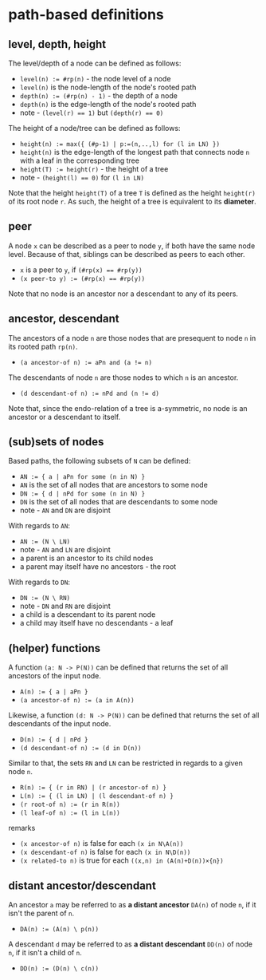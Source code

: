 
<!-- ======================================================================= -->
# path-based definitions

<!-- ======================================================================= -->
## level, depth, height

The level/depth of a node can be defined as follows:

* `level(n) := #rp(n)` - the node level of a node
* `level(n)` is the node-length of the node's rooted path
* `depth(n) := (#rp(n) - 1)` - the depth of a node
* `depth(n)` is the edge-length of the node's rooted path
* note - `(level(r) == 1)` but `(depth(r) == 0)`

The height of a node/tree can be defined as follows:

* `height(n) := max({ (#p-1) | p:=(n,..,l) for (l in LN) })`
* `height(n)` is the edge-length of the longest path that
  connects node `n` with a leaf in the corresponding tree
* `height(T) := height(r)` - the height of a tree
* note - `(height(l) == 0)` for `(l in LN)`

Note that the height `height(T)` of a tree `T` is defined as the height
`height(r)` of its root node `r`. As such, the height of a tree is equivalent
to its **diameter**.

<!-- ======================================================================= -->
## peer

A node `x` can be described as a peer to node `y`, if both have the same node
level. Because of that, siblings can be described as peers to each other.

* `x` is a peer to `y`, if `(#rp(x) == #rp(y))`
* `(x peer-to y) := (#rp(x) == #rp(y))`

Note that no node is an ancestor nor a descendant to any of its peers.

<!-- ======================================================================= -->
## ancestor, descendant

The ancestors of a node `n` are those nodes that are presequent to node `n`
in its rooted path `rp(n)`.

* `(a ancestor-of n) := aPn and (a != n)`

The descendants of node `n` are those nodes to which `n` is an ancestor.

* `(d descendant-of n) := nPd and (n != d)`

Note that, since the endo-relation of a tree is a-symmetric, no node is an
ancestor or a descendant to itself.

<!-- ======================================================================= -->
## (sub)sets of nodes

Based paths, the following subsets of `N` can be defined:

* `AN := { a | aPn for some (n in N) }`
* `AN` is the set of all nodes that are ancestors to some node
* `DN := { d | nPd for some (n in N) }`
* `DN` is the set of all nodes that are descendants to some node
* note - `AN` and `DN` are disjoint

With regards to `AN`:

* `AN := (N \ LN)`
* note - `AN` and `LN` are disjoint
* a parent is an ancestor to its child nodes
* a parent may itself have no ancestors - the root

With regards to `DN`:

* `DN := (N \ RN)`
* note - `DN` and `RN` are disjoint
* a child is a descendant to its parent node
* a child may itself have no descendants - a leaf

<!-- ======================================================================= -->
## (helper) functions

A function `(a: N -> P(N))` can be defined
that returns the set of all ancestors of the input node.

* `A(n) := { a | aPn }`
* `(a ancestor-of n) := (a in A(n))`

Likewise, a function `(d: N -> P(N))` can be defined
that returns the set of all descendants of the input node.

* `D(n) := { d | nPd }`
* `(d descendant-of n) := (d in D(n))`

Similar to that, the sets `RN` and `LN` can be restricted
in regards to a given node `n`.

* `R(n) := { (r in RN) | (r ancestor-of n) }`
* `L(n) := { (l in LN) | (l descendant-of n) }`
* `(r root-of n) := (r in R(n))`
* `(l leaf-of n) := (l in L(n))`

remarks

* `(x ancestor-of n)` is false for each `(x in N\A(n))`
* `(x descendant-of n)` is false for each `(x in N\D(n))`
* `(x related-to n)` is true for each `((x,n) in (A(n)+D(n))×{n})`

<!-- ======================================================================= -->
## distant ancestor/descendant

An ancestor `a` may be referred to as **a distant ancestor** `DA(n)`
of node `n`, if it isn't the parent of `n`.

* `DA(n) := (A(n) \ p(n))`

A descendant `d` may be referred to as **a distant descendant** `DD(n)`
of node `n`, if it isn't a child of `n`.

* `DD(n) := (D(n) \ c(n))`
